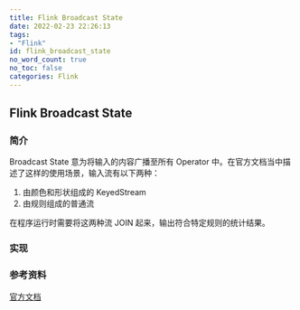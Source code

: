 ```yaml
---
title: Flink Broadcast State
date: 2022-02-23 22:26:13
tags:
- "Flink"
id: flink_broadcast_state
no_word_count: true
no_toc: false
categories: Flink
---
```


## Flink Broadcast State

### 简介

Broadcast State 意为将输入的内容广播至所有 Operator 中。在官方文档当中描述了这样的使用场景，输入流有以下两种：

1. 由颜色和形状组成的 KeyedStream 
2. 由规则组成的普通流

在程序运行时需要将这两种流 JOIN 起来，输出符合特定规则的统计结果。

### 实现



### 参考资料

[官方文档](https://nightlies.apache.org/flink/flink-docs-release-1.14/docs/dev/datastream/fault-tolerance/broadcast_state/)